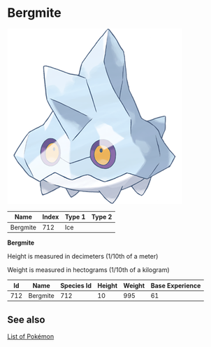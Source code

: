 # Bergmite


![Bergmite](images/712.png)

| **Name** | **Index** | **Type 1** | **Type 2** |
|----|----|----|----|
| Bergmite | 712 | Ice  |  |

**Bergmite** 


Height is measured in decimeters (1/10th of a meter)

Weight is measured in hectograms (1/10th of a kilogram)

| **Id** | **Name** | **Species Id** | **Height** | **Weight** | **Base Experience** |
|--------|----------|----------------|------------|------------|---------------------|
| 712 | Bergmite | 712 | 10 | 995 | 61 |


## See also

[List of Pokémon](../pokemon.md)
